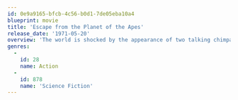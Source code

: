 ```yaml
---
id: 0e9a9165-bfcb-4c56-b0d1-7de05eba10a4
blueprint: movie
title: 'Escape from the Planet of the Apes'
release_date: '1971-05-20'
overview: 'The world is shocked by the appearance of two talking chimpanzees, who arrived mysteriously in a U.S. spacecraft. They become the toast of society; but one man believes them to be a threat to the human race.'
genres:
  -
    id: 28
    name: Action
  -
    id: 878
    name: 'Science Fiction'
---
```

